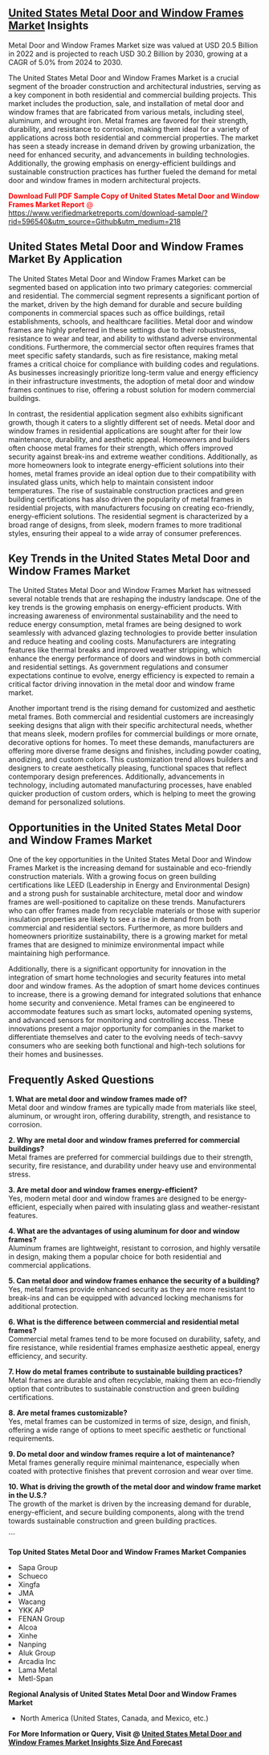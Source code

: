 <h2><a href="https://www.verifiedmarketreports.com/download-sample/?rid=596540&amp;utm_source=Github&amp;utm_medium=218" target="_blank">United States Metal Door and Window Frames Market</a> Insights</h2><p>Metal Door and Window Frames Market size was valued at USD 20.5 Billion in 2022 and is projected to reach USD 30.2 Billion by 2030, growing at a CAGR of 5.0% from 2024 to 2030.</p><p> <p>The United States Metal Door and Window Frames Market is a crucial segment of the broader construction and architectural industries, serving as a key component in both residential and commercial building projects. This market includes the production, sale, and installation of metal door and window frames that are fabricated from various metals, including steel, aluminum, and wrought iron. Metal frames are favored for their strength, durability, and resistance to corrosion, making them ideal for a variety of applications across both residential and commercial properties. The market has seen a steady increase in demand driven by growing urbanization, the need for enhanced security, and advancements in building technologies. Additionally, the growing emphasis on energy-efficient buildings and sustainable construction practices has further fueled the demand for metal door and window frames in modern architectural projects. <p><span class=""><span style="color: #ff0000;"><strong>Download Full PDF Sample Copy of United States Metal Door and Window Frames Market Report</strong> @ </span><a href="https://www.verifiedmarketreports.com/download-sample/?rid=596540&amp;utm_source=Github&amp;utm_medium=218" target="_blank">https://www.verifiedmarketreports.com/download-sample/?rid=596540&amp;utm_source=Github&amp;utm_medium=218</a></span></p></p> <h2>United States Metal Door and Window Frames Market By Application</h2> <p>The United States Metal Door and Window Frames Market can be segmented based on application into two primary categories: commercial and residential. The commercial segment represents a significant portion of the market, driven by the high demand for durable and secure building components in commercial spaces such as office buildings, retail establishments, schools, and healthcare facilities. Metal door and window frames are highly preferred in these settings due to their robustness, resistance to wear and tear, and ability to withstand adverse environmental conditions. Furthermore, the commercial sector often requires frames that meet specific safety standards, such as fire resistance, making metal frames a critical choice for compliance with building codes and regulations. As businesses increasingly prioritize long-term value and energy efficiency in their infrastructure investments, the adoption of metal door and window frames continues to rise, offering a robust solution for modern commercial buildings. <p>In contrast, the residential application segment also exhibits significant growth, though it caters to a slightly different set of needs. Metal door and window frames in residential applications are sought after for their low maintenance, durability, and aesthetic appeal. Homeowners and builders often choose metal frames for their strength, which offers improved security against break-ins and extreme weather conditions. Additionally, as more homeowners look to integrate energy-efficient solutions into their homes, metal frames provide an ideal option due to their compatibility with insulated glass units, which help to maintain consistent indoor temperatures. The rise of sustainable construction practices and green building certifications has also driven the popularity of metal frames in residential projects, with manufacturers focusing on creating eco-friendly, energy-efficient solutions. The residential segment is characterized by a broad range of designs, from sleek, modern frames to more traditional styles, ensuring their appeal to a wide array of consumer preferences.</p> <h2>Key Trends in the United States Metal Door and Window Frames Market</h2> <p>The United States Metal Door and Window Frames Market has witnessed several notable trends that are reshaping the industry landscape. One of the key trends is the growing emphasis on energy-efficient products. With increasing awareness of environmental sustainability and the need to reduce energy consumption, metal frames are being designed to work seamlessly with advanced glazing technologies to provide better insulation and reduce heating and cooling costs. Manufacturers are integrating features like thermal breaks and improved weather stripping, which enhance the energy performance of doors and windows in both commercial and residential settings. As government regulations and consumer expectations continue to evolve, energy efficiency is expected to remain a critical factor driving innovation in the metal door and window frame market. <p>Another important trend is the rising demand for customized and aesthetic metal frames. Both commercial and residential customers are increasingly seeking designs that align with their specific architectural needs, whether that means sleek, modern profiles for commercial buildings or more ornate, decorative options for homes. To meet these demands, manufacturers are offering more diverse frame designs and finishes, including powder coating, anodizing, and custom colors. This customization trend allows builders and designers to create aesthetically pleasing, functional spaces that reflect contemporary design preferences. Additionally, advancements in technology, including automated manufacturing processes, have enabled quicker production of custom orders, which is helping to meet the growing demand for personalized solutions.</p> <h2>Opportunities in the United States Metal Door and Window Frames Market</h2> <p>One of the key opportunities in the United States Metal Door and Window Frames Market is the increasing demand for sustainable and eco-friendly construction materials. With a growing focus on green building certifications like LEED (Leadership in Energy and Environmental Design) and a strong push for sustainable architecture, metal door and window frames are well-positioned to capitalize on these trends. Manufacturers who can offer frames made from recyclable materials or those with superior insulation properties are likely to see a rise in demand from both commercial and residential sectors. Furthermore, as more builders and homeowners prioritize sustainability, there is a growing market for metal frames that are designed to minimize environmental impact while maintaining high performance. <p>Additionally, there is a significant opportunity for innovation in the integration of smart home technologies and security features into metal door and window frames. As the adoption of smart home devices continues to increase, there is a growing demand for integrated solutions that enhance home security and convenience. Metal frames can be engineered to accommodate features such as smart locks, automated opening systems, and advanced sensors for monitoring and controlling access. These innovations present a major opportunity for companies in the market to differentiate themselves and cater to the evolving needs of tech-savvy consumers who are seeking both functional and high-tech solutions for their homes and businesses.</p> <h2>Frequently Asked Questions</h2> <p><strong>1. What are metal door and window frames made of?</strong><br> Metal door and window frames are typically made from materials like steel, aluminum, or wrought iron, offering durability, strength, and resistance to corrosion.</p> <p><strong>2. Why are metal door and window frames preferred for commercial buildings?</strong><br> Metal frames are preferred for commercial buildings due to their strength, security, fire resistance, and durability under heavy use and environmental stress.</p> <p><strong>3. Are metal door and window frames energy-efficient?</strong><br> Yes, modern metal door and window frames are designed to be energy-efficient, especially when paired with insulating glass and weather-resistant features.</p> <p><strong>4. What are the advantages of using aluminum for door and window frames?</strong><br> Aluminum frames are lightweight, resistant to corrosion, and highly versatile in design, making them a popular choice for both residential and commercial applications.</p> <p><strong>5. Can metal door and window frames enhance the security of a building?</strong><br> Yes, metal frames provide enhanced security as they are more resistant to break-ins and can be equipped with advanced locking mechanisms for additional protection.</p> <p><strong>6. What is the difference between commercial and residential metal frames?</strong><br> Commercial metal frames tend to be more focused on durability, safety, and fire resistance, while residential frames emphasize aesthetic appeal, energy efficiency, and security.</p> <p><strong>7. How do metal frames contribute to sustainable building practices?</strong><br> Metal frames are durable and often recyclable, making them an eco-friendly option that contributes to sustainable construction and green building certifications.</p> <p><strong>8. Are metal frames customizable?</strong><br> Yes, metal frames can be customized in terms of size, design, and finish, offering a wide range of options to meet specific aesthetic or functional requirements.</p> <p><strong>9. Do metal door and window frames require a lot of maintenance?</strong><br> Metal frames generally require minimal maintenance, especially when coated with protective finishes that prevent corrosion and wear over time.</p> <p><strong>10. What is driving the growth of the metal door and window frame market in the U.S.?</strong><br> The growth of the market is driven by the increasing demand for durable, energy-efficient, and secure building components, along with the trend towards sustainable construction and green building practices.</p> ```</p><p><strong>Top United States Metal Door and Window Frames Market Companies</strong></p><div data-test-id=""><p><li>Sapa Group</li><li> Schueco</li><li> Xingfa</li><li> JMA</li><li> Wacang</li><li> YKK AP</li><li> FENAN Group</li><li> Alcoa</li><li> Xinhe</li><li> Nanping</li><li> Aluk Group</li><li> Arcadia Inc</li><li> Lama Metal</li><li> Metl-Span</li></p><div><strong>Regional Analysis of&nbsp;United States Metal Door and Window Frames Market</strong></div><ul><li dir="ltr"><p dir="ltr">North America&nbsp;(United States, Canada, and Mexico, etc.)</p></li></ul><p><strong>For More Information or Query, Visit @&nbsp;</strong><strong><a href="https://www.verifiedmarketreports.com/product/metal-door-and-window-frames-market/?utm_source=Github&amp;utm_medium=218" target="_blank">United States Metal Door and Window Frames Market Insights Size And Forecast</a></strong></p></div>
